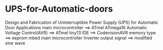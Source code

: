 # UPS-for-Automatic-doors
Design and Fabrication of Uninterruptible Power Supply (UPS) for Automatic Door Applications
main microcontroller ==> ATmel ATmega16
Automatic Voltage Control(AVR) ==> ATmel tiny13
IDE ==> CodevisionAVR
memory type ==> eeprom mbed main microcontroller
Inverter output signal ==> modified sine wave
